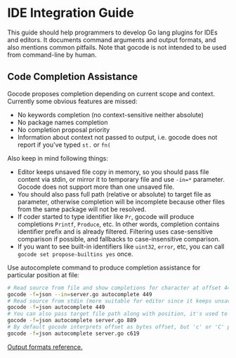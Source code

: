
# IDE Integration Guide #

This guide should help programmers to develop Go lang plugins for IDEs and editors. It documents command arguments and output formats, and also mentions common pitfails. Note that gocode is not intended to be used from command-line by human.

## Code Completion Assistance ##

Gocode proposes completion depending on current scope and context. Currently some obvious features are missed:
* No keywords completion (no context-sensitive neither absolute)
* No package names completion
* No completion proposal priority
* Information about context not passed to output, i.e. gocode does not report if you've typed `st.` or `fn(`

Also keep in mind following things:
* Editor keeps unsaved file copy in memory, so you should pass file content via stdin, or mirror it to temporary file and use `-in=*` parameter. Gocode does not support more than one unsaved file.
* You should also pass full path (relative or absolute) to target file as parameter, otherwise completion will be incomplete because other files from the same package will not be resolved.
* If coder started to type identifier like `Pr`, gocode will produce completions `Printf`, `Produce`, etc. In other words, completion contains identifier prefix and is already filtered. Filtering uses case-sensitive comparison if possible, and fallbacks to case-insensitive comparison.
* If you want to see built-in identifiers like `uint32`, `error`, etc, you can call `gocode set propose-builtins yes` once.

Use autocomplete command to produce completion assistance for particular position at file:
```bash
# Read source from file and show completions for character at offset 449 from beginning
gocode -f=json --in=server.go autocomplete 449
# Read source from stdin (more suitable for editor since it keeps unsaved file copy in memory)
gocode -f=json autocomplete 449
# You can also pass target file path along with position, it's used to find other files from the same package
gocode -f=json autocomplete server.go 889
# By default gocode interprets offset as bytes offset, but 'c' or 'C' prefix means that offset is unicode code points offset
gocode -f=json autocomplete server.go c619
```

[Output formats reference.](autocomplete_formats.md)
